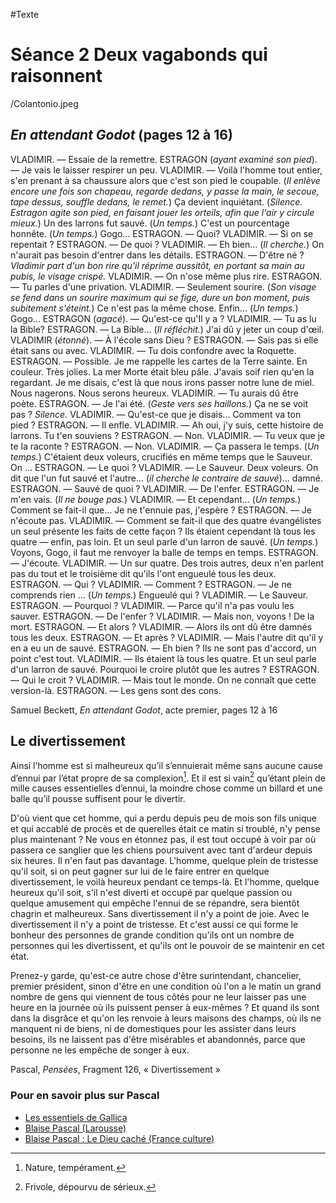 #Texte

# Séance 2 Deux vagabonds qui raisonnent

/Colantonio.jpeg

## *En attendant Godot* (pages 12 à 16)
VLADIMIR. — Essaie de la remettre.
ESTRAGON (*ayant examiné son pied*).  — Je vais le laisser respirer un peu.
VLADIMIR. — Voilà l'homme tout entier, s'en prenant à sa chaussure alors que c'est son pied le coupable. (*Il enlève encore une fois son chapeau, regarde dedans, y passe la main, le secoue, tape dessus, souffle dedans, le remet.*) Ça devient inquiétant. (*Silence. Estragon agite son pied, en faisant jouer les orteils, afin que l'air y circule mieux.*) Un des larrons fut sauvé. (*Un temps.*)
C'est un pourcentage honnête. (*Un temps.*) Gogo...
ESTRAGON. — Quoi?
VLADIMIR. — Si on se repentait ?
ESTRAGON. — De quoi ?
VLADIMIR. — Eh bien... (*Il cherche.*) On n'aurait pas besoin d'entrer dans les détails.
ESTRAGON. — D'être né ?
*Vladimir part d'un bon rire qu'il réprime aussitôt, en portant sa main au pubis, le visage crispé.*
VLADIMIR. — On n'ose même plus rire.
ESTRAGON. — Tu parles d'une privation.
VLADIMIR. — Seulement sourire. (*Son visage se fend dans un sourire maximum qui se fige, dure un bon moment, puis subitement s'éteint.*) Ce n'est pas la même chose. Enfin... (*Un temps.*) Gogo...
ESTRAGON (*agacé*). — Qu'est-ce qu'Il y a ?
VLADIMIR. — Tu as lu la Bible?
ESTRAGON. — La Bible... (*Il réfléchit.*) J'ai dû y jeter un coup d'œil.
VLADIMIR (*étonné*). — À l'école sans Dieu ?
ESTRAGON. — Sais pas si elle était sans ou avec.
VLADIMIR. — Tu dois confondre avec la Roquette.
ESTRAGON. — Possible. Je me rappelle les cartes de la Terre sainte. En couleur. Très jolies. La mer Morte était bleu pâle. J'avais soif rien qu'en la regardant. Je me disais, c'est là que nous irons passer notre lune de miel. Nous nagerons.
Nous serons heureux.
VLADIMIR. — Tu aurais dû être poète.
ESTRAGON. — Je l'ai été. (*Geste vers ses haillons.*) Ça ne se voit pas ?
*Silence.*
VLADIMIR. — Qu'est-ce que je disais... Comment va ton pied ?
ESTRAGON. — Il enfle.
VLADIMIR. — Ah oui, j'y suis, cette histoire de larrons. Tu t'en souviens ?
ESTRAGON. — Non.
VLADIMIR. — Tu veux que je te la raconte ?
ESTRAGON. — Non.
VLADIMIR. — Ça passera le temps. (*Un temps.*) C'étaient deux voleurs, crucifiés en même temps que le Sauveur. On ...
ESTRAGON. — Le quoi ?
VLADIMIR. — Le Sauveur. Deux voleurs. On dit que l'un fut sauvé et l'autre... (*il cherche le contraire de sauvé*)... damné.
ESTRAGON. — Sauvé de quoi ?
VLADIMIR. — De l'enfer.
ESTRAGON. — Je m'en vais. (*Il ne bouge pas.*)
VLADIMIR. — Et cependant... (*Un temps.*) Comment se fait-il que... Je ne t'ennuie pas, j'espère ?
ESTRAGON. — Je n'écoute pas.
VLADIMIR. — Comment se fait-il que des quatre évangélistes un seul présente les faits de cette façon ? Ils étaient cependant là tous les quatre — enfin, pas loin. Et un seul parle d'un larron de sauvé. (*Un temps.*) Voyons, Gogo, il faut me renvoyer la balle de temps en temps.
ESTRAGON. — J'écoute.
VLADIMIR. — Un sur quatre. Des trois autres, deux n'en parlent pas du tout et le troisième dit qu'ils l'ont engueulé tous les deux.
ESTRAGON. — Qui ?
VLADIMIR. — Comment ?
ESTRAGON. —  Je ne comprends rien ... (*Un temps.*) Engueulé qui ?
VLADIMIR. — Le Sauveur.
ESTRAGON. —  Pourquoi ?
VLADIMIR. — Parce qu'il n'a pas voulu les sauver.
ESTRAGON. —  De l'enfer ?
VLADIMIR. — Mais non, voyons ! De la mort.
ESTRAGON. —  Et alors ?
VLADIMIR. — Alors ils ont dû être damnés tous les deux.
ESTRAGON. —  Et après ?
VLADIMIR. — Mais l'autre dit qu'il y en a eu un de sauvé.
ESTRAGON. —  Eh bien ? Ils ne sont pas d'accord, un point c'est tout.
VLADIMIR. — Ils étaient là tous les quatre. Et un seul parle d'un larron de sauvé. Pourquoi le croire plutôt que les autres ?
ESTRAGON. —  Qui le croit ?
VLADIMIR. — Mais tout le monde. On ne connaît que cette version-là.
ESTRAGON. —  Les gens sont des cons.

Samuel Beckett, *En attendant Godot*, acte premier, pages 12 à 16

## Le divertissement
Ainsi l’homme est si malheureux qu’il s’ennuierait même sans aucune cause d’ennui par l’état propre de sa complexion[^1]. Et il est si vain[^2] qu’étant plein de mille causes essentielles d’ennui, la moindre chose comme un billard et une balle qu’il pousse suffisent pour le divertir.

D'où vient que cet homme, qui a perdu depuis peu de mois son fils unique et qui accablé de procès et de querelles était ce matin si troublé, n'y pense plus maintenant ? Ne vous en étonnez pas, il est tout occupé à voir par où passera ce sanglier que les chiens poursuivent avec tant d'ardeur depuis six heures. Il n'en faut pas davantage. L'homme, quelque plein de tristesse qu'il soit, si on peut gagner sur lui de le faire entrer en quelque divertissement, le voilà heureux pendant ce temps-là. Et l'homme, quelque heureux qu'il soit, s'il n'est diverti et occupé par quelque passion ou quelque amusement qui empêche l'ennui de se répandre, sera bientôt chagrin et malheureux. Sans divertissement il n'y a point de joie. Avec le divertissement il n'y a point de tristesse. Et c'est aussi ce qui forme le bonheur des personnes de grande condition qu'ils ont un nombre de personnes qui les divertissent, et qu'ils ont le pouvoir de se maintenir en cet état.

Prenez-y garde, qu'est-ce autre chose d'être surintendant, chancelier, premier président, sinon d'être en une condition où l'on a le matin un grand nombre de gens qui viennent de tous côtés pour ne leur laisser pas une heure en la journée où ils puissent penser à eux-mêmes ? Et quand ils sont dans la disgrâce et qu'on les renvoie à leurs maisons des champs, où ils ne manquent ni de biens, ni de domestiques pour les assister dans leurs besoins, ils ne laissent pas d'être misérables et abandonnés, parce que personne ne les empêche de songer à eux.

Pascal, *Pensées*, Fragment 126, « Divertissement »

### Pour en savoir plus sur Pascal
- [Les essentiels de Gallica](https://gallica.bnf.fr/essentiels/pascal)
- [Blaise Pascal (Larousse)](http://www.larousse.fr/encyclopedie/personnage/Blaise_Pascal/137161)
- [Blaise Pascal : Le Dieu caché (France culture)](https://www.franceculture.fr/emissions/les-nouveaux-chemins-de-la-connaissance/blaise-pascal-14-le-dieu-cache)

[^1]:	Nature, tempérament.
[^2]:	Frivole, dépourvu de sérieux.